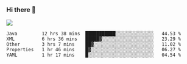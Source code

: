 ### Hi there 👋
![](https://github-readme-stats.vercel.app/api?username=tuichenchuxin)
<!--START_SECTION:waka-->
```text
Java         12 hrs 38 mins  ███████████░░░░░░░░░░░░░░   44.53 % 
XML          6 hrs 36 mins   █████▓░░░░░░░░░░░░░░░░░░░   23.29 % 
Other        3 hrs 7 mins    ██▓░░░░░░░░░░░░░░░░░░░░░░   11.02 % 
Properties   1 hr 46 mins    █▓░░░░░░░░░░░░░░░░░░░░░░░   06.27 % 
YAML         1 hr 17 mins    █░░░░░░░░░░░░░░░░░░░░░░░░   04.54 % 
```
<!--END_SECTION:waka-->
